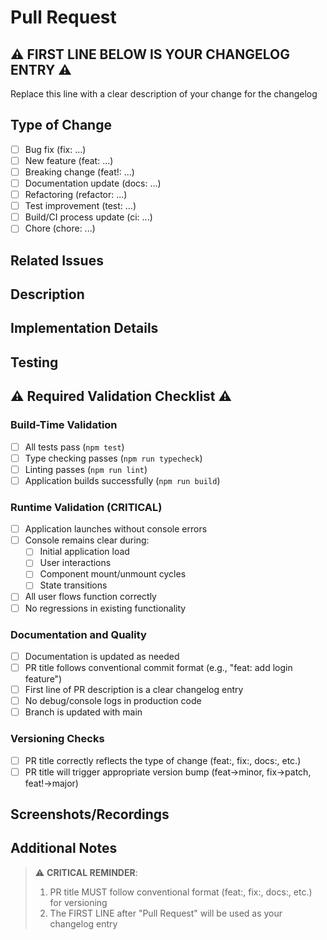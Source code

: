 # Pull Request

## ⚠️ FIRST LINE BELOW IS YOUR CHANGELOG ENTRY ⚠️
Replace this line with a clear description of your change for the changelog


## Type of Change
- [ ] Bug fix (fix: ...)
- [ ] New feature (feat: ...)
- [ ] Breaking change (feat!: ...)
- [ ] Documentation update (docs: ...)
- [ ] Refactoring (refactor: ...)
- [ ] Test improvement (test: ...)
- [ ] Build/CI process update (ci: ...)
- [ ] Chore (chore: ...)

## Related Issues
<!-- Reference any related issues (e.g., "Fixes #123") -->

## Description
<!-- Provide more detailed information about your changes -->

## Implementation Details
<!-- Briefly explain your implementation approach -->

## Testing
<!-- Describe the testing performed to validate changes -->

## ⚠️ Required Validation Checklist ⚠️

### Build-Time Validation
- [ ] All tests pass (`npm test`)
- [ ] Type checking passes (`npm run typecheck`)
- [ ] Linting passes (`npm run lint`)
- [ ] Application builds successfully (`npm run build`)

### Runtime Validation (CRITICAL)
- [ ] Application launches without console errors
- [ ] Console remains clear during:
  - [ ] Initial application load
  - [ ] User interactions
  - [ ] Component mount/unmount cycles
  - [ ] State transitions
- [ ] All user flows function correctly
- [ ] No regressions in existing functionality

### Documentation and Quality
- [ ] Documentation is updated as needed
- [ ] PR title follows conventional commit format (e.g., "feat: add login feature")
- [ ] First line of PR description is a clear changelog entry
- [ ] No debug/console logs in production code
- [ ] Branch is updated with main

### Versioning Checks
- [ ] PR title correctly reflects the type of change (feat:, fix:, docs:, etc.)
- [ ] PR title will trigger appropriate version bump (feat→minor, fix→patch, feat!→major)

## Screenshots/Recordings
<!-- If applicable, add screenshots or recordings to help explain the changes -->

## Additional Notes
<!-- Any additional information reviewers should know -->

> ⚠️ **CRITICAL REMINDER**: 
> 1. PR title MUST follow conventional format (feat:, fix:, docs:, etc.) for versioning
> 2. The FIRST LINE after "Pull Request" will be used as your changelog entry
